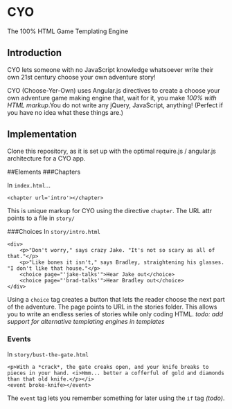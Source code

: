 CYO
===

The 100% HTML Game Templating Engine

Introduction
------------
CYO lets someone with no JavaScript knowledge whatsoever write their own 21st century choose your own adventure story!

CYO (Choose-Yer-Own) uses Angular.js directives to create a choose your own adventure game making engine that, wait for it, you make *100% with HTML markup*.You do not write any jQuery, JavaScript, anything! (Perfect if you have no idea what these things are.)

Implementation
--------------
Clone this repository, as it is set up with the optimal require.js / angular.js architecture for a CYO app.

##Elements
###Chapters

In `index.html`...

```
<chapter url='intro'></chapter>
```

This is unique markup for CYO using the directive `chapter`. The URL attr points to a file in `story/`


###Choices
In `story/intro.html`

```
<div>
	<p>"Don't worry," says crazy Jake. "It's not so scary as all of that."</p>
	<p>"Like bones it isn't," says Bradley, straightening his glasses. "I don't like that house."</p>
	<choice page="'jake-talks'">Hear Jake out</choice>
	<choice page="'brad-talks'">Hear Bradley out</choice>
</div>
```


Using a `choice` tag creates a button that lets the reader choose the next part of the adventure. The page points to URL in the stories folder. This allows you to write an endless series of stories while only coding HTML. *todo: add support for alternative templating engines in templates*

### Events
In `story/bust-the-gate.html`

```
<p>With a *crack*, the gate creaks open, and your knife breaks to pieces in your hand. <i>Hmm... better a cofferful of gold and diamonds than that old knife.</p></i>
<event broke-knife></event>
```

The `event` tag lets you remember something for later using the `if` tag *(todo)*.